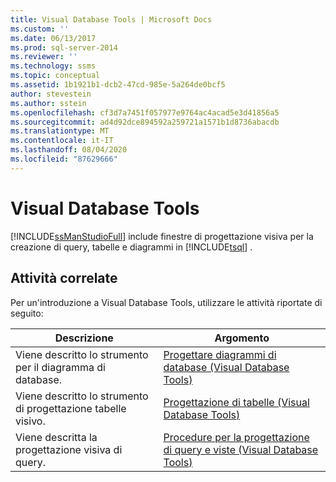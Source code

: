 ```yaml
---
title: Visual Database Tools | Microsoft Docs
ms.custom: ''
ms.date: 06/13/2017
ms.prod: sql-server-2014
ms.reviewer: ''
ms.technology: ssms
ms.topic: conceptual
ms.assetid: 1b1921b1-dcb2-47cd-985e-5a264de0bcf5
author: stevestein
ms.author: sstein
ms.openlocfilehash: cf3d7a7451f057977e9764ac4acad5e3d41856a5
ms.sourcegitcommit: ad4d92dce894592a259721a1571b1d8736abacdb
ms.translationtype: MT
ms.contentlocale: it-IT
ms.lasthandoff: 08/04/2020
ms.locfileid: "87629666"
---
```

# <a name="visual-database-tools"></a>Visual Database Tools
  [!INCLUDE[ssManStudioFull](../../includes/ssmanstudiofull-md.md)] include finestre di progettazione visiva per la creazione di query, tabelle e diagrammi in [!INCLUDE[tsql](../../includes/tsql-md.md)] .  
  
## <a name="related-tasks"></a>Attività correlate  
 Per un'introduzione a Visual Database Tools, utilizzare le attività riportate di seguito:  
  
|**Descrizione**|**Argomento**|  
|---------------------|---------------|  
|Viene descritto lo strumento per il diagramma di database.|[Progettare diagrammi di database &#40;Visual Database Tools&#41;](design-database-diagrams-visual-database-tools.md)|  
|Viene descritto lo strumento di progettazione tabelle visivo.|[Progettazione di tabelle &#40;Visual Database Tools&#41;](design-tables-visual-database-tools.md)|  
|Viene descritta la progettazione visiva di query.|[Procedure per la progettazione di query e viste &#40;Visual Database Tools&#41;](design-queries-and-views-how-to-topics-visual-database-tools.md)|  
  
  
